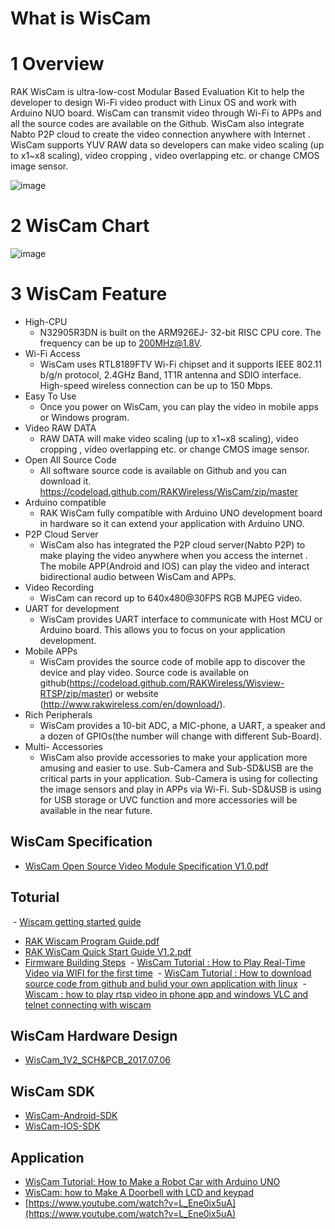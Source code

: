 # What is WisCam
# 1	Overview
RAK WisCam is ultra-low-cost Modular Based Evaluation Kit to help the developer to design Wi-Fi video product with Linux OS and work with Arduino NUO board. WisCam can transmit video through Wi-Fi to APPs and all the source codes are available on the Github. WisCam also integrate Nabto P2P cloud to create the video connection anywhere with Internet .
WisCam supports YUV RAW data so developers can make video scaling (up to x1~x8 scaling), video cropping , video overlapping etc. or change CMOS image sensor.

![image](https://github.com/RAKWireless/WisCam/blob/master/img/wiscam_package.png)

# 2	WisCam Chart
 ![image](https://github.com/RAKWireless/WisCam/blob/master/img/wiscam_diagram.png)
 
# 3	WisCam Feature

- High-CPU
  - N32905R3DN is built on the ARM926EJ- 32-bit RISC CPU core. The frequency can be up to 200MHz@1.8V.
- Wi-Fi Access
  - WisCam uses RTL8189FTV Wi-Fi chipset and it supports IEEE 802.11 b/g/n protocol, 2.4GHz Band, 1T1R antenna and SDIO interface. High-speed wireless connection can be up to 150 Mbps.
- Easy To Use
  - Once you power on WisCam, you can play the video in mobile apps or Windows program.
- Video RAW DATA
  - RAW DATA will make video scaling (up to x1~x8 scaling), video cropping , video overlapping etc. or change CMOS image sensor.
- Open All Source Code
  - All software source code is available on Github and you can download it. https://codeload.github.com/RAKWireless/WisCam/zip/master
- Arduino compatible
  - RAK WisCam fully compatible with Arduino UNO development board in hardware so it can extend your application with Arduino UNO.
- P2P Cloud Server
  - WisCam also has integrated the P2P cloud server(Nabto P2P) to make playing the video anywhere when you access the internet . The mobile APP(Android and IOS) can play the video and interact bidirectional audio between WisCam and APPs.
- Video Recording
  - WisCam can record up to 640x480@30FPS RGB MJPEG video.
- UART for development
  - WisCam provides UART interface to communicate with Host MCU or Arduino board. This allows you to focus on your application development. 
- Mobile APPs
  - WisCam provides the source code of mobile app to discover the device and play video. Source code is available on github(https://codeload.github.com/RAKWireless/Wisview-RTSP/zip/master) or website (http://www.rakwireless.com/en/download/). 
- Rich Peripherals
  - WisCam provides a 10-bit ADC, a MIC-phone, a UART, a speaker and a dozen of GPIOs(the number will change with different Sub-Board).
- Multi- Accessories
  - WisCam also provide accessories to make your application more amusing and easier to use. Sub-Camera and Sub-SD&USB are the critical parts in your application. Sub-Camera is using for collecting the image sensors and play in APPs via Wi-Fi. Sub-SD&USB is using for USB storage or UVC function and more accessories will be available in the near future.


## WisCam Specification   
  - [WisCam Open Source Video Module Specification V1.0.pdf](https://github.com/RAKWireless/WisCam/blob/master/Doc/WisCam%20Open%20Source%20Video%20Module%20Specification%20V1.0.pdf)
  
## Toturial
  - [Wiscam getting started guide](https://github.com/RAKWireless/WisCam/blob/master/Wiscam%20getting%20started%20guide.txt)
  - [RAK Wiscam Program Guide.pdf](https://github.com/RAKWireless/WisCam/blob/master/Doc/RAK%20Wiscam%20Program%20Guide.pdf)
  - [RAK WisCam Quick Start Guide V1.2.pdf](https://github.com/RAKWireless/WisCam/blob/master/Doc/RAK%20WisCam%20Quick%20Start%20Guide%20V1.2.pdf) 
  - [Firmware Building Steps](https://github.com/RAKWireless/WisCam/blob/master/Firmware%20Building%20Steps.md)
  - [WisCam Tutorial : How to Play Real-Time Video via WIFI for the first time](https://www.youtube.com/watch?v=yFY3AHI7aLw&t=59s)
  - [WisCam Tutorial : How to download source code from github and bulid your own application with linux](https://www.youtube.com/edit?o=U&video_id=NLRwWQN7ouI)
  - [Wiscam :  how to play rtsp video in phone app and windows VLC and telnet connecting with wiscam](https://www.youtube.com/edit?o=U&video_id=0BKFoc8MxDo)

## WisCam Hardware Design   
  - [WisCam_1V2_SCH&PCB_2017.07.06](https://github.com/RAKWireless/WisCam/blob/master/Files/WisCam_1V2_SCH%26PCB_2017.07.06.zip)

## WisCam SDK   
  - [WisCam-Android-SDK](https://github.com/RAKWireless/WisCam/blob/master/APP/WisCam-Android-SDK)  
  - [WisCam-IOS-SDK](https://github.com/RAKWireless/WisCam/blob/master/APP/WisCam-IOS-SDK)

  
## Application
  - [WisCam Tutorial: How to Make a Robot Car with Arduino UNO](https://www.youtube.com/watch?v=vAritMB-OaQ)
  - [WisCam: how to Make A Doorbell with LCD and keypad ](https://www.youtube.com/watch?v=6IjrDvPq214)
  - [https://www.youtube.com/watch?v=L_Ene0ix5uA](https://www.youtube.com/watch?v=L_Ene0ix5uA)

  

